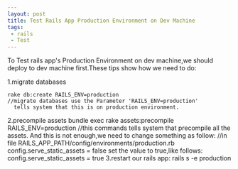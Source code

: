```yaml
---
layout: post
title: Test Rails App Production Environment on Dev Machine
tags: 
 - rails
 - Test
---
```

To Test rails app's Production Environment on dev machine,we should deploy to dev machine first.These tips show how we need to do:

1.migrate databases

    rake db:create RAILS_ENV=production
    //migrate databases use the Parameter 'RAILS_ENV=production' 
      tells system that this is on production environment.
 
2.precompile assets
    bundle exec rake assets:precompile RAILS_ENV=production
    //this commands tells system that precompile all the assets.
And this is not enough,we need to change something as follow:
    //in file RAILS_APP_PATH/config/environments/production.rb
    config.serve_static_assets = false
set the value to true,like follows:
    config.serve_static_assets = true
3.restart our rails app:
    rails s -e production